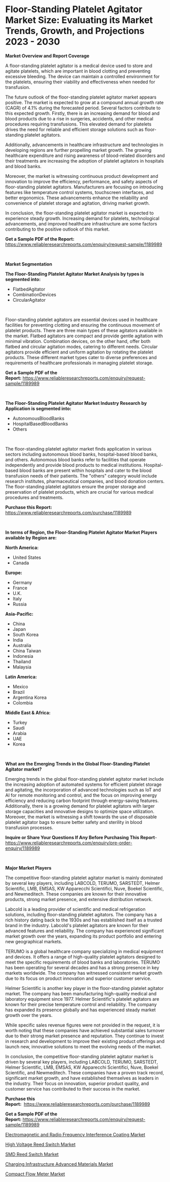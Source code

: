 <p><h1>Floor-Standing Platelet Agitator Market Size: Evaluating its Market Trends, Growth, and Projections 2023 - 2030</h1></p><p><strong>Market Overview and Report Coverage</strong></p>
<p><p>A floor-standing platelet agitator is a medical device used to store and agitate platelets, which are important in blood clotting and preventing excessive bleeding. The device can maintain a controlled environment for the platelets, ensuring their viability and effectiveness when needed for transfusion.</p><p>The future outlook of the floor-standing platelet agitator market appears positive. The market is expected to grow at a compound annual growth rate (CAGR) of 4.1% during the forecasted period. Several factors contribute to this expected growth. Firstly, there is an increasing demand for blood and blood products due to a rise in surgeries, accidents, and other medical procedures requiring transfusions. This elevated demand for platelets drives the need for reliable and efficient storage solutions such as floor-standing platelet agitators.</p><p>Additionally, advancements in healthcare infrastructure and technologies in developing regions are further propelling market growth. The growing healthcare expenditure and rising awareness of blood-related disorders and their treatments are increasing the adoption of platelet agitators in hospitals and blood banks.</p><p>Moreover, the market is witnessing continuous product development and innovation to improve the efficiency, performance, and safety aspects of floor-standing platelet agitators. Manufacturers are focusing on introducing features like temperature control systems, touchscreen interfaces, and better ergonomics. These advancements enhance the reliability and convenience of platelet storage and agitation, driving market growth.</p><p>In conclusion, the floor-standing platelet agitator market is expected to experience steady growth. Increasing demand for platelets, technological advancements, and improved healthcare infrastructure are some factors contributing to the positive outlook of this market.</p></p>
<p><strong>Get a Sample PDF of the Report:</strong> <a href="https://www.reliableresearchreports.com/enquiry/request-sample/1189989">https://www.reliableresearchreports.com/enquiry/request-sample/1189989</a></p>
<p>&nbsp;</p>
<p><strong>Market Segmentation</strong></p>
<p><strong>The Floor-Standing Platelet Agitator Market Analysis by types is segmented into:</strong></p>
<p><ul><li>FlatbedAgitator</li><li>CombinationDevices</li><li>CircularAgitator</li></ul></p>
<p>&nbsp;</p>
<p><p>Floor-standing platelet agitators are essential devices used in healthcare facilities for preventing clotting and ensuring the continuous movement of platelet products. There are three main types of these agitators available in the market. Flatbed agitators are compact and provide gentle agitation with minimal vibration. Combination devices, on the other hand, offer both flatbed and circular agitation modes, catering to different needs. Circular agitators provide efficient and uniform agitation by rotating the platelet products. These different market types cater to diverse preferences and requirements of healthcare professionals in managing platelet storage.</p></p>
<p><strong>Get a Sample PDF of the Report:</strong>&nbsp;<a href="https://www.reliableresearchreports.com/enquiry/request-sample/1189989">https://www.reliableresearchreports.com/enquiry/request-sample/1189989</a></p>
<p>&nbsp;</p>
<p><strong>The Floor-Standing Platelet Agitator Market Industry Research by Application is segmented into:</strong></p>
<p><ul><li>AutonomousBloodBanks</li><li>HospitalBasedBloodBanks</li><li>Others</li></ul></p>
<p>&nbsp;</p>
<p><p>The floor-standing platelet agitator market finds application in various sectors including autonomous blood banks, hospital-based blood banks, and others. Autonomous blood banks refer to facilities that operate independently and provide blood products to medical institutions. Hospital-based blood banks are present within hospitals and cater to the blood transfusion needs of their patients. The "others" category would include research institutes, pharmaceutical companies, and blood donation centers. The floor-standing platelet agitators ensure the proper storage and preservation of platelet products, which are crucial for various medical procedures and treatments.</p></p>
<p><strong>Purchase this Report:</strong>&nbsp; <a href="https://www.reliableresearchreports.com/purchase/1189989">https://www.reliableresearchreports.com/purchase/1189989</a></p>
<p>&nbsp;</p>
<p><strong>In terms of Region, the Floor-Standing Platelet Agitator Market Players available by Region are:</strong></p>
<p>
    <p> <strong> North America: </strong>
        <ul>
            <li>United States</li>
            <li>Canada</li>
        </ul>
        </p> 
    <p> <strong> Europe: </strong>
        <ul>
            <li>Germany</li>
            <li>France</li>
            <li>U.K.</li>
            <li>Italy</li>
            <li>Russia</li>
        </ul>
        </p> 
    <p> <strong> Asia-Pacific: </strong>
        <ul>
            <li>China</li>
            <li>Japan</li>
            <li>South Korea</li>
            <li>India</li>
            <li>Australia</li>
            <li>China Taiwan</li>
            <li>Indonesia</li>
            <li>Thailand</li>
            <li>Malaysia</li>
        </ul>
        </p> 
    <p> <strong> Latin America: </strong>
        <ul>
            <li>Mexico</li>
            <li>Brazil</li>
            <li>Argentina Korea</li>
            <li>Colombia</li>
        </ul>
        </p> 
    <p> <strong> Middle East & Africa: </strong>
        <ul>
            <li>Turkey</li>
            <li>Saudi</li>
            <li>Arabia</li>
            <li>UAE</li>
            <li>Korea</li>
        </ul>
    </p>
    </p>
<p>&nbsp;</p>
<p><strong>What are the Emerging Trends in the Global Floor-Standing Platelet Agitator market?</strong></p>
<p><p>Emerging trends in the global floor-standing platelet agitator market include the increasing adoption of automated systems for efficient platelet storage and agitating, the incorporation of advanced technologies such as IoT and AI for remote monitoring and control, and the focus on improving energy efficiency and reducing carbon footprint through energy-saving features. Additionally, there is a growing demand for platelet agitators with larger storage capacities and innovative designs to optimize space utilization. Moreover, the market is witnessing a shift towards the use of disposable platelet agitator bags to ensure better safety and sterility in blood transfusion processes.</p></p>
<p><strong>Inquire or Share Your Questions If Any Before Purchasing This Report</strong>- <a href="https://www.reliableresearchreports.com/enquiry/pre-order-enquiry/1189989">https://www.reliableresearchreports.com/enquiry/pre-order-enquiry/1189989</a></p>
<p>&nbsp;</p>
<p><strong>Major Market Players</strong></p>
<p><p>The competitive floor-standing platelet agitator market is mainly dominated by several key players, including LABCOLD, TERUMO, SARSTEDT, Helmer Scientific, LMB, EMSAS, KW Apparecchi Scientifici, Nuve, Boekel Scientific, and Newmeditech. These companies are known for their innovative products, strong market presence, and extensive distribution network.</p><p>Labcold is a leading provider of scientific and medical refrigeration solutions, including floor-standing platelet agitators. The company has a rich history dating back to the 1930s and has established itself as a trusted brand in the industry. Labcold's platelet agitators are known for their advanced features and reliability. The company has experienced significant market growth over the years, expanding its product portfolio and entering new geographical markets.</p><p>TERUMO is a global healthcare company specializing in medical equipment and devices. It offers a range of high-quality platelet agitators designed to meet the specific requirements of blood banks and laboratories. TERUMO has been operating for several decades and has a strong presence in key markets worldwide. The company has witnessed consistent market growth due to its focus on product innovation and superior customer service.</p><p>Helmer Scientific is another key player in the floor-standing platelet agitator market. The company has been manufacturing high-quality medical and laboratory equipment since 1977. Helmer Scientific's platelet agitators are known for their precise temperature control and reliability. The company has expanded its presence globally and has experienced steady market growth over the years.</p><p>While specific sales revenue figures were not provided in the request, it is worth noting that these companies have achieved substantial sales turnover due to their strong market presence and reputation. They continue to invest in research and development to improve their existing product offerings and launch new, innovative solutions to meet the evolving needs of the market.</p><p>In conclusion, the competitive floor-standing platelet agitator market is driven by several key players, including LABCOLD, TERUMO, SARSTEDT, Helmer Scientific, LMB, EMSAS, KW Apparecchi Scientifici, Nuve, Boekel Scientific, and Newmeditech. These companies have a proven track record, significant market growth, and have established themselves as leaders in the industry. Their focus on innovation, superior product quality, and customer service has contributed to their success in the market.</p></p>
<p><strong>Purchase this Report:</strong>&nbsp;&nbsp;<a href="https://www.reliableresearchreports.com/purchase/1189989">https://www.reliableresearchreports.com/purchase/1189989</a></p>
<p></p>
<p><strong>Get a Sample PDF of the Report:</strong>&nbsp;<a href="https://www.reliableresearchreports.com/enquiry/request-sample/1189989">https://www.reliableresearchreports.com/enquiry/request-sample/1189989</a></p>
<p><p><a href="https://medium.com/@brendajames1938/electromagnetic-and-radio-frequency-interference-coating-market-exploring-market-share-market-ea2322ac707b">Electromagnetic and Radio Frequency Interference Coating Market</a></p><p><a href="https://www.linkedin.com/pulse/high-voltage-reed-switch-market-size-share-amp-trends-analysis-ydype/">High Voltage Reed Switch Market</a></p><p><a href="https://www.linkedin.com/pulse/smd-reed-switch-market-insights-players-forecast-till-2030-plfqe/">SMD Reed Switch Market</a></p><p><a href="https://medium.com/@loriwatson1948/charging-infrastructure-advanced-materials-market-size-market-outlook-and-market-forecast-2023-to-7a1d73128434">Charging Infrastructure Advanced Materials Market</a></p><p><a href="https://www.linkedin.com/pulse/compact-flow-meter-market-research-report-unlocks-analysis-cgove/">Compact Flow Meter Market</a></p></p>